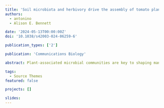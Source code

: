 ```yaml
---
title: 'Soil microbiota and herbivory drive the assembly of tomato plant-associated microbial communities through different mechanisms'
authors:
  - antonino
  - Alison E. Bennett

date: '2024-05-13T00:00:00Z'
doi: '10.1038/s42003-024-06259-6'

publication_types: ['2']

publication: 'Communications Biology'

abstract: Plant-associated microbial communities are key to shaping many aspects of plant biology. In this study, we tested whether soil microbial communities and herbivory influence the bacterial community of tomato plants and whether their influence in different plant compartments is driven by microbial spillover between compartments or whether plants are involved in mediating this effect. We grew our plants in soils hosting three different microbial communities and covered (or not) the soil surface to prevent (or allow) passive microbial spillover between compartments, and we exposed them (or not) to herbivory by Manduca sexta. Here we show that the soil-driven effect on aboveground compartments is consistently detected regardless of soil coverage, whereas soil cover influences the herbivore-driven effect on belowground microbiota. Together, our results suggest that the soil microbiota influences aboveground plant and insect microbial communities via changes in plant metabolism and physiology or by sharing microorganisms via xylem sap. In contrast, herbivores influence the belowground plant microbiota via a combination of microbial spillover and changes in plant metabolism. These results demonstrate the important role of plants in linking aboveground and belowground microbiota, and can foster further research on soil microbiota manipulation for sustainable pest management.

tags:
  - Source Themes
featured: false

projects: []

slides:
---
```

